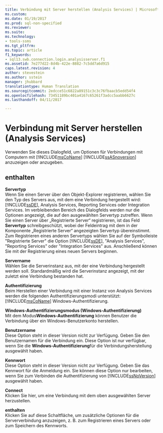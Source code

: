 ```yaml
---
title: Verbindung mit Server herstellen (Analysis Services) | Microsoft-Dokumentation
ms.custom: 
ms.date: 01/19/2017
ms.prod: sql-non-specified
ms.reviewer: 
ms.suite: 
ms.technology:
- tools-ssms
ms.tgt_pltfrm: 
ms.topic: article
f1_keywords:
- sql13.swb.connection.login.analysisserver.f1
ms.assetid: 7e277d22-8d4b-422e-8882-7c5dd7a6d915
caps.latest.revision: 4
author: stevestein
ms.author: sstein
manager: jhubbard
translationtype: Human Translation
ms.sourcegitcommit: 2edcce51c6822a89151c3c3c76fbaacb5edd54f4
ms.openlocfilehash: 73451189bc401a4167c65261f3adcc5aabb6627c
ms.lasthandoff: 04/11/2017

---
```

# <a name="connect-to-server-analysis-services"></a>Verbindung mit Server herstellen (Analysis Services)
Verwenden Sie dieses Dialogfeld, um Optionen für Verbindungen mit Computern mit [!INCLUDE[msCoName](../../includes/msconame_md.md)] [!INCLUDE[ssASnoversion](../../includes/ssasnoversion_md.md)] anzuzeigen oder anzugeben.  
  
## <a name="options"></a>enthalten  
**Servertyp**  
Wenn Sie einen Server über den Objekt-Explorer registrieren, wählen Sie den Typ des Servers aus, mit dem eine Verbindung hergestellt wird: [!INCLUDE[ssDE](../../includes/ssde_md.md)], Analysis Services, Reporting Services oder Integration Services. Im verbleibenden Bereich des Dialogfelds werden nur die Optionen angezeigt, die auf den ausgewählten Servertyp zutreffen. Wenn Sie einen Server über „Registrierte Server“ registrieren, ist das Feld **Servertyp** schreibgeschützt, wobei der Feldeintrag mit dem in der Komponente „Registrierte Server“ angezeigten Servertyp übereinstimmt. Zum Registrieren eines anderen Servertyps wählen Sie auf der Symbolleiste "Registrierte Server" die Option [!INCLUDE[ssDE](../../includes/ssde_md.md)], "Analysis Services", "Reporting Services" oder "Integration Services" aus. Anschließend können Sie mit der Registrierung eines neuen Servers beginnen.  
  
**Servername**  
Wählen Sie die Serverinstanz aus, mit der eine Verbindung hergestellt werden soll. Standardmäßig wird die Serverinstanz angezeigt, mit der zuletzt eine Verbindung bestanden hat.  
  
**Authentifizierung**  
Beim Herstellen einer Verbindung mit einer Instanz von Analysis Services werden die folgenden Authentifizierungsmodi unterstützt: [!INCLUDE[msCoName](../../includes/msconame_md.md)] Windows-Authentifizierung.  
  
**Windows-Authentifizierungsmodus (Windows-Authentifizierung)**  
Mit dem Modus**Windows-Authentifizierung** können Benutzer die Verbindung über ein Windows-Benutzerkonto herstellen.  
  
**Benutzername**  
Diese Option steht in dieser Version nicht zur Verfügung. Geben Sie den Benutzernamen für die Verbindung ein. Diese Option ist nur verfügbar, wenn Sie die **Windows-Authentifizierung**für die Verbindungsherstellung ausgewählt haben.  
  
**Kennwort**  
Diese Option steht in dieser Version nicht zur Verfügung. Geben Sie das Kennwort für die Anmeldung ein. Sie können diese Option nur bearbeiten, wenn Sie zum Verbinden die Authentifizierung von [!INCLUDE[ssNoVersion](../../includes/ssnoversion_md.md)] ausgewählt haben.  
  
**Connect**  
Klicken Sie hier, um eine Verbindung mit dem oben ausgewählten Server herzustellen.  
  
**enthalten**  
Klicken Sie auf diese Schaltfläche, um zusätzliche Optionen für die Serververbindung anzuzeigen, z. B. zum Registrieren eines Servers oder zum Speichern des Kennworts.  
  

